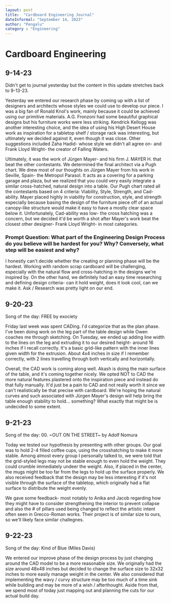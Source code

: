 ```yaml
---
layout: post
title:  "Cardboard Engineering Journal"
dateInformal: "September 14, 2023"
author: "Pengalu"
category : "Engineering"
---
```


# Cardboard Engineering


## 9-14-23
Didn't get to journal yesterday but the content in this update stretches back to 9-13-23.

Yesterday we entered our research phase by coming up with a list of designers and architects whose styles we could use to develop our piece. I was a big fan of Ronald Knol's work, mainly because it could be achieved using our primitive materials. A.G. Fronzoni had some
beautiful graphical designs but his furniture works were less striking. Kendrick Kellogg was another interesting choice, and the idea of using his High Desert House work as inspiration for a tabletop shelf / storage rack was interesting, but ultimately we decided
against it, even though it was close. Other suggestions included Zaha Hadid- whose style we didn't all agree on- and Frank Lloyd Wright- the creator of Falling Waters.

Ultimately, it was the work of Jürgen Mayer- and his firm J. MAYER H. that beat the other contestants. We determined the final architect via a Pugh chart. We drew most of our thoughts on Jürgen Mayer from his work in Seville, Spain- the Metropol Parasol. It acts as a covering 
for a parking garage and plaza, but we realized that you could very easily integrate a similar cross-hatched, natural design into a table. Our Pugh chart rated all the contestants based on 4 criteria: 
Viability, Style, Strength, and Cad-ability. 
Mayer placed highly in viability for construction, style, and strength especially because basing the design of the furniture piece off of an actual canopy-like structure would make it easy to have a mostly clear space below it. Unfortunately, Cad-ability was low- the cross hatching
was a concern, but we decided it'd be worth a shot after Mayer's work beat the closest other designer- Frank Lloyd Wright- in most categories.

### Prompt Question: What part of the Engineering Design Process do you believe will be hardest for you? Why? Conversely, what step will be easiest and why?
I honestly can't decide whether the creating or planning phase will be the hardest. Working with random scrap cardboard will be challenging, especially with the natural flow and cross-hatching in the designs we're inspired by. On the other hand, we definitely had an easy time researching and defining design criteria- can it hold weight, does it look cool, can we make it. Ask / Research was pretty light on our end.

## 9-20-23
Song of the day: FREE by exociety

Friday last week was spent CADing. I'd categorize that as the plan phase. I've been doing work on the leg part of the table design while Owen coaches me through sketching. On Tuesday, we ended up adding line width to the lines on the leg and extruding it to our desired
height- around 16 inches if I recall correctly. It's a basic grid-like pattern with the inner lines given width for the extrusion. About 4x4 inches in size if I remember correctly, with 2 lines travelling through both vertically and horizontally. 

Overall, the CAD work is coming along well. Akash is doing the main surface of the table, and it's coming together nicely. We opted NOT to CAD the more natural features plastered onto the inspiration piece and instead do that fully manually. It'd just
be a pain to CAD and not really worth it since we can't realistically be that precise with cardboard. We're hoping the natural curves and such associated with Jürgen Mayer's design will help bring the table enough stability to hold... something?
What exactly that might be is undecided to some extent.


## 9-21-23
Song of the day:  00. ~OUT ON THE STREET~ by Adolf Nomura

Today we tested our hypothesis by presenting with other groups. Our goal was to hold 2-4 filled coffee cups, using the crosshatching to make it more stable. Among almost every group I personally talked to, we were told that the grid-styled legs may
not be stable enough to even hold the weight. They could crumble immediately undeer the weight. Also, if placed in the center, the mugs might be too far from the legs to hold up the surface properly. We also received feedback that the design may
be less interesting if it's not visible through the surface of the tabletop, which originally had a flat surface to distribute the weight evenly. 

We gave some feedback- most notably to Anika and Jacob regarding how they might have to consider strengthening the interior to prevent collapse and also the # of pillars used being changed to reflect the artistic intent often seen in Grecco-Roman works.
Their project is of similar size to ours, so we'll likely face similar challegnes.

## 9-22-23
Song of the day: Kind of Blue (Miles Davis)

We entered our improve phase of the design process by just changing around the CAD model to be a more reasonable size. We originally had the size around 48x48 inches but decided to change the surface size to 32x32 inches to more easily manage weight in the center.
We also considered that implementing the wavy / curvy structure may be too much of a time sink while building and may be more of a wish / afterthought. Aside from that, we spend most of today just mapping out and planning the cuts for our actual build day.